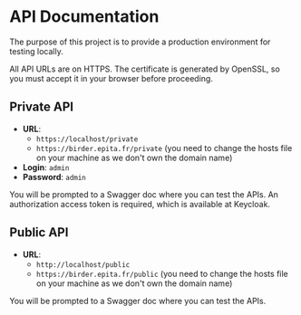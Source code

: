 # API Documentation

The purpose of this project is to provide a production environment for testing locally.

All API URLs are on HTTPS. The certificate is generated by OpenSSL, so you must accept it in your browser before proceeding.

## Private API

- **URL**: 
  - `https://localhost/private`
  - `https://birder.epita.fr/private` (you need to change the hosts file on your machine as we don't own the domain name)
- **Login**: `admin`
- **Password**: `admin`

You will be prompted to a Swagger doc where you can test the APIs. An authorization access token is required, which is available at Keycloak.

## Public API

- **URL**:
  - `http://localhost/public`
  - `https://birder.epita.fr/public` (you need to change the hosts file on your machine as we don't own the domain name)

You will be prompted to a Swagger doc where you can test the APIs.
